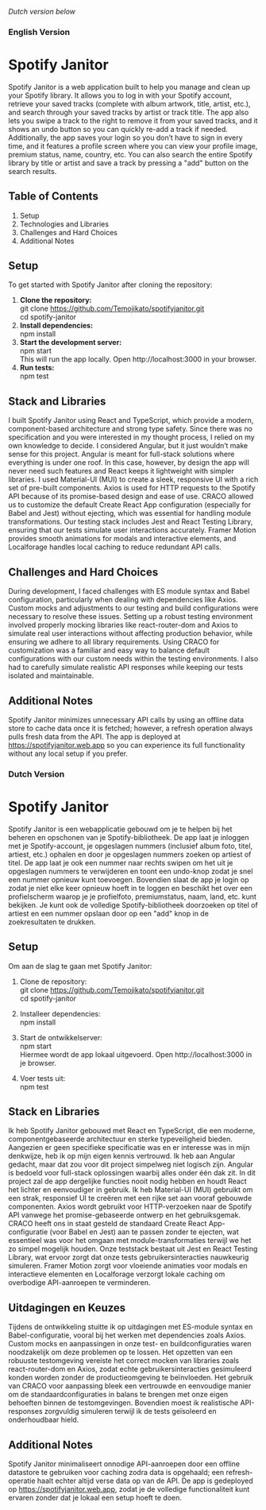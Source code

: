 *Dutch version below*

### English Version

# Spotify Janitor

Spotify Janitor is a web application built to help you manage and clean up your Spotify library. It allows you to log in with your Spotify account, retrieve your saved tracks (complete with album artwork, title, artist, etc.), and search through your saved tracks by artist or track title. The app also lets you swipe a track to the right to remove it from your saved tracks, and it shows an undo button so you can quickly re-add a track if needed. Additionally, the app saves your login so you don’t have to sign in every time, and it features a profile screen where you can view your profile image, premium status, name, country, etc. You can also search the entire Spotify library by title or artist and save a track by pressing a "add" button on the search results.

## Table of Contents
1. Setup  
2. Technologies and Libraries  
3. Challenges and Hard Choices  
4. Additional Notes

## Setup

To get started with Spotify Janitor after cloning the repository:  
1. **Clone the repository:**  
   git clone https://github.com/Temojikato/spotifyjanitor.git  
   cd spotify-janitor  
2. **Install dependencies:**  
   npm install  
3. **Start the development server:**  
   npm start  
   This will run the app locally. Open http://localhost:3000 in your browser.  
4. **Run tests:**  
   npm test

## Stack and Libraries

I built Spotify Janitor using React and TypeScript, which provide a modern, component-based architecture and strong type safety. Since there was no specification and you were interested in my thought process, I relied on my own knowledge to decide. I considered Angular, but it just wouldn’t make sense for this project. Angular is meant for full-stack solutions where everything is under one roof. In this case, however, by design the app will never need such features and React keeps it lightweight with simpler libraries. I used Material-UI (MUI) to create a sleek, responsive UI with a rich set of pre-built components. Axios is used for HTTP requests to the Spotify API because of its promise-based design and ease of use. CRACO allowed us to customize the default Create React App configuration (especially for Babel and Jest) without ejecting, which was essential for handling module transformations. Our testing stack includes Jest and React Testing Library, ensuring that our tests simulate user interactions accurately. Framer Motion provides smooth animations for modals and interactive elements, and Localforage handles local caching to reduce redundant API calls.

## Challenges and Hard Choices

During development, I faced challenges with ES module syntax and Babel configuration, particularly when dealing with dependencies like Axios. Custom mocks and adjustments to our testing and build configurations were necessary to resolve these issues. Setting up a robust testing environment involved properly mocking libraries like react-router-dom and Axios to simulate real user interactions without affecting production behavior, while ensuring we adhere to all library requirements. Using CRACO for customization was a familiar and easy way to balance default configurations with our custom needs within the testing environments. I also had to carefully simulate realistic API responses while keeping our tests isolated and maintainable.

## Additional Notes

Spotify Janitor minimizes unnecessary API calls by using an offline data store to cache data once it is fetched; however, a refresh operation always pulls fresh data from the API. The app is deployed at https://spotifyjanitor.web.app so you can experience its full functionality without any local setup if you prefer.

  
  
    
      
### Dutch Version

# Spotify Janitor

Spotify Janitor is een webapplicatie gebouwd om je te helpen bij het beheren en opschonen van je Spotify-bibliotheek. De app laat je inloggen met je Spotify-account, je opgeslagen nummers (inclusief album foto, titel, artiest, etc.) ophalen en door je opgeslagen nummers zoeken op artiest of titel. De app laat je ook een nummer naar rechts swipen om het uit je opgeslagen nummers te verwijderen en toont een undo-knop zodat je snel een nummer opnieuw kunt toevoegen. Bovendien slaat de app je login op zodat je niet elke keer opnieuw hoeft in te loggen en beschikt het over een profielscherm waarop je je profielfoto, premiumstatus, naam, land, etc. kunt bekijken. Je kunt ook de volledige Spotify-bibliotheek doorzoeken op titel of artiest en een nummer opslaan door op een "add" knop in de zoekresultaten te drukken.

## Setup

Om aan de slag te gaan met Spotify Janitor:

1. Clone de repository:  
   git clone https://github.com/Temojikato/spotifyjanitor.git  
   cd spotify-janitor

2. Installeer dependencies:  
   npm install

3. Start de ontwikkelserver:  
   npm start  
   Hiermee wordt de app lokaal uitgevoerd. Open http://localhost:3000 in je browser.

4. Voer tests uit:  
   npm test

## Stack en Libraries

Ik heb Spotify Janitor gebouwd met React en TypeScript, die een moderne, componentgebaseerde architectuur en sterke typeveiligheid bieden. Aangezien er geen specifieke specificatie was en er interesse was in mijn denkwijze, heb ik op mijn eigen kennis vertrouwd. Ik heb aan Angular gedacht, maar dat zou voor dit project simpelweg niet logisch zijn. Angular is bedoeld voor full-stack oplossingen waarbij alles onder één dak zit. In dit project zal de app dergelijke functies nooit nodig hebben en houdt React het lichter en eenvoudiger in gebruik. Ik heb Material-UI (MUI) gebruikt om een strak, responsief UI te creëren met een rijke set aan vooraf gebouwde componenten. Axios wordt gebruikt voor HTTP-verzoeken naar de Spotify API vanwege het promise-gebaseerde ontwerp en het gebruiksgemak. CRACO heeft ons in staat gesteld de standaard Create React App-configuratie (voor Babel en Jest) aan te passen zonder te ejecten, wat essentieel was voor het omgaan met module-transformaties terwijl we het zo simpel mogelijk houden. Onze teststack bestaat uit Jest en React Testing Library, wat ervoor zorgt dat onze tests gebruikersinteracties nauwkeurig simuleren. Framer Motion zorgt voor vloeiende animaties voor modals en interactieve elementen en Localforage verzorgt lokale caching om overbodige API-aanroepen te verminderen.

## Uitdagingen en Keuzes

Tijdens de ontwikkeling stuitte ik op uitdagingen met ES-module syntax en Babel-configuratie, vooral bij het werken met dependencies zoals Axios. Custom mocks en aanpassingen in onze test- en buildconfiguraties waren noodzakelijk om deze problemen op te lossen. Het opzetten van een robuuste testomgeving vereiste het correct mocken van libraries zoals react-router-dom en Axios, zodat echte gebruikersinteracties gesimuleerd konden worden zonder de productieomgeving te beïnvloeden. Het gebruik van CRACO voor aanpassing bleek een vertrouwde en eenvoudige manier om de standaardconfiguraties in balans te brengen met onze eigen behoeften binnen de testomgevingen. Bovendien moest ik realistische API-responses zorgvuldig simuleren terwijl ik de tests geïsoleerd en onderhoudbaar hield.

## Additional Notes

Spotify Janitor minimaliseert onnodige API-aanroepen door een offline datastore te gebruiken voor caching zodra data is opgehaald; een refresh-operatie haalt echter altijd verse data op van de API. De app is gedeployed op https://spotifyjanitor.web.app, zodat je de volledige functionaliteit kunt ervaren zonder dat je lokaal een setup hoeft te doen.
